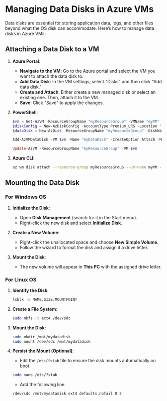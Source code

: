# Managing Data Disks in Azure VMs

Data disks are essential for storing application data, logs, and other files beyond what the OS disk can accommodate. Here’s how to manage data disks in Azure VMs:

## Attaching a Data Disk to a VM

1. **Azure Portal**:

   - **Navigate to the VM**: Go to the Azure portal and select the VM you want to attach the data disk to.
   - **Add Data Disk**: In the VM settings, select "Disks" and then click "Add data disk."
   - **Create and Attach**: Either create a new managed disk or select an existing one. Then, attach it to the VM.
   - **Save**: Click "Save" to apply the changes.

2. **PowerShell**:

   ```powershell
   $vm = Get-AzVM -ResourceGroupName "myResourceGroup" -VMName "myVM"
   $diskConfig = New-AzDiskConfig -AccountType Premium_LRS -Location "EastUS" -CreateOption Empty -DiskSizeGB 128
   $dataDisk = New-AzDisk -ResourceGroupName "myResourceGroup" -DiskName "myDataDisk" -Disk $diskConfig

   Add-AzVMDataDisk -VM $vm -Name "myDataDisk" -CreateOption Attach -ManagedDiskId $dataDisk.Id -Lun 1
   
   Update-AzVM -ResourceGroupName "myResourceGroup" -VM $vm
   ```

3. **Azure CLI**:

   ```sh
   az vm disk attach --resource-group myResourceGroup --vm-name myVM --name myDataDisk --size-gb 128
   ```

## Mounting the Data Disk

### For Windows OS

1. **Initialize the Disk**:

   - Open **Disk Management** (search for it in the Start menu).
   - Right-click the new disk and select **Initialize Disk**.

2. **Create a New Volume**:

   - Right-click the unallocated space and choose **New Simple Volume**.
   - Follow the wizard to format the disk and assign it a drive letter.

3. **Mount the Disk**:
   - The new volume will appear in **This PC** with the assigned drive letter.

### For Linux OS

1. **Identify the Disk**:

   ```bash
   lsblk -o NAME,SIZE,MOUNTPOINT
   ```

2. **Create a File System**:

   ```bash
   sudo mkfs -t ext4 /dev/sdc
   ```

3. **Mount the Disk**:

   ```bash
   sudo mkdir /mnt/mydatadisk
   sudo mount /dev/sdc /mnt/mydatadisk
   ```

4. **Persist the Mount (Optional)**:
   - Edit the `/etc/fstab` file to ensure the disk mounts automatically on boot.
   ```bash
   sudo nano /etc/fstab
   ```
   - Add the following line:
   ```bash
   /dev/sdc /mnt/mydatadisk ext4 defaults,nofail 0 2
   ```
